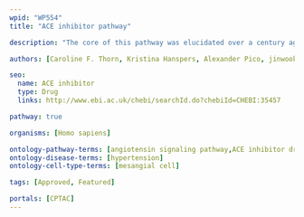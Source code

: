 ```yaml
---
wpid: "WP554"
title: "ACE inhibitor pathway"

description: "The core of this pathway was elucidated over a century ago and involves the conversion of angiotensinogen to angiotensin I (Ang I) by renin, its subsequent conversion to angiotensin II (Ang II) by angiotensin converting enzyme. Ang II activates the angiotensin II receptor type 1 to induce aldosterone synthesis, increasing water and salt resorption and potassium excretion in the kidney and increasing blood pressure."

authors: [Caroline F. Thorn, Kristina Hanspers, Alexander Pico, jinwook.seo]

seo:
  name: ACE inhibitor
  type: Drug
  links: http://www.ebi.ac.uk/chebi/searchId.do?chebiId=CHEBI:35457 

pathway: true

organisms: [Homo sapiens]

ontology-pathway-terms: [angiotensin signaling pathway,ACE inhibitor drug pathway]
ontology-disease-terms: [hypertension]
ontology-cell-type-terms: [mesangial cell]

tags: [Approved, Featured]

portals: [CPTAC]
---
```


